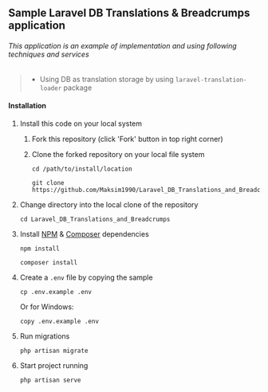 ## Sample Laravel DB Translations & Breadcrumps application

###### This application is an example of implementation and using following techniques and services

> - Using DB as translation storage by using `laravel-translation-loader` package


#### Installation

1. Install this code on your local system
     
    1. Fork this repository (click 'Fork' button in top right corner)
    2. Clone the forked repository on your local file system
    
        ```
        cd /path/to/install/location
        
        git clone https://github.com/Maksim1990/Laravel_DB_Translations_and_Breadcrumps.git
        ```

2. Change directory into the local clone of the repository

    ```
    cd Laravel_DB_Translations_and_Breadcrumps
    ```

3. Install [NPM](https://getcomposer.org) & [Composer](https://getcomposer.org) dependencies

    ```
    npm install
    
    composer install
    ```

4. Create a `.env` file by copying the sample

    ```
    cp .env.example .env
    ```
    
    Or for Windows:
    
    ```
    copy .env.example .env
    ```
    
5. Run migrations

    ```
    php artisan migrate
    ```

6. Start project running

    ```
    php artisan serve
    ```


